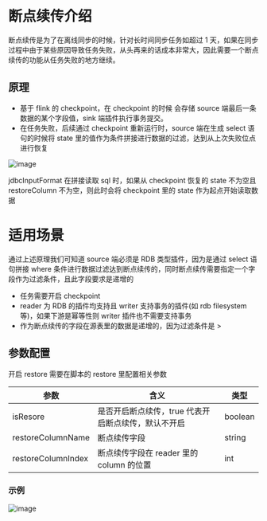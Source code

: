 # 断点续传介绍

断点续传是为了在离线同步的时候，针对长时间同步任务如超过 1 天，如果在同步过程中由于某些原因导致任务失败，从头再来的话成本非常大，因此需要一个断点续传的功能从任务失败的地方继续。

## 原理

- 基于 flink 的 checkpoint，在 checkpoint 的时候 会存储 source 端最后一条数据的某个字段值，sink 端插件执行事务提交。
- 在任务失败，后续通过 checkpoint 重新运行时，source 端在生成 select 语句的时候将 state 里的值作为条件拼接进行数据的过滤，达到从上次失败位点进行恢复

![image](/chunjun-next/doc/restore/restore1.png)

jdbcInputFormat 在拼接读取 sql 时，如果从 checkpoint 恢复的 state 不为空且 restoreColumn 不为空，则此时会将 checkpoint 里的 state 作为起点开始读取数据

# 适用场景

通过上述原理我们可知道 source 端必须是 RDB 类型插件，因为是通过 select 语句拼接 where 条件进行数据过滤达到断点续传的，同时断点续传需要指定一个字段作为过滤条件，且此字段要求是递增的

- 任务需要开启 checkpoint
- reader 为 RDB 的插件均支持且 writer 支持事务的插件(如 rdb filesystem 等)，如果下游是幂等性则 writer 插件也不需要支持事务
- 作为断点续传的字段在源表里的数据是递增的，因为过滤条件是 >

## 参数配置

开启 restore 需要在脚本的 restore 里配置相关参数

| 参数               | 含义                                                | 类型    |
| ------------------ | --------------------------------------------------- | ------- |
| isResore           | 是否开启断点续传，true 代表开启断点续传，默认不开启 | boolean |
| restoreColumnName  | 断点续传字段                                        | string  |
| restoreColumnIndex | 断点续传字段在 reader 里的 column 的位置            | int     |

### 示例

![image](/chunjun-next/doc/restore/restore2.png)
